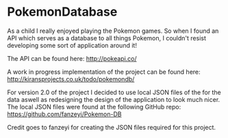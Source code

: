 PokemonDatabase
===============

As a child I really enjoyed playing the Pokemon games. So when I found an API which serves as a database to all things Pokemon, I couldn't resist developing some sort of application around it! 

The API can be found here: http://pokeapi.co/

A work in progress implementation of the project can be found here: http://kiransprojects.co.uk/todo/pokemondb/

For version 2.0 of the project I decided to use local JSON files of the for the data aswell as redesigning the design of the application to look much nicer. The local JSON files were found at the following GitHub repo: https://github.com/fanzeyi/Pokemon-DB

Credit goes to fanzeyi for creating the JSON files required for this project. 
